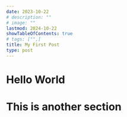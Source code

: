 ```yaml
---
date: 2023-10-22
# description: ""
# image: ""
lastmod: 2024-10-22
showTableOfContents: true
# tags: ["",]
title: My First Post
type: post
---
```


# Hello World

# This is another section
